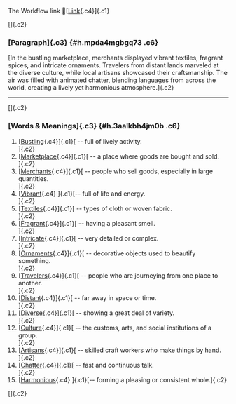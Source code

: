 The Workflow link
👏[[Link](https://www.google.com/url?q=http://www.google.com&sa=D&source=editors&ust=1761050294614346&usg=AOvVaw1khJHblqrSXmzHYfU8ZIgY){.c4}]{.c1}

[]{.c2}

### [Paragraph]{.c3} {#h.mpda4mgbgq73 .c6}

[In the bustling marketplace, merchants displayed vibrant textiles,
fragrant spices, and intricate ornaments. Travelers from distant lands
marveled at the diverse culture, while local artisans showcased their
craftsmanship. The air was filled with animated chatter, blending
languages from across the world, creating a lively yet harmonious
atmosphere.]{.c2}

------------------------------------------------------------------------

[]{.c2}

### [Words & Meanings]{.c3} {#h.3aalkbh4jm0b .c6}

1.  [[Bustling](https://www.google.com/url?q=http://www.google.com&sa=D&source=editors&ust=1761050294615567&usg=AOvVaw3y5RktChvqCcGlfDuMkon7){.c4}]{.c1}[ --
    full of lively activity.\
    ]{.c2}
2.  [[Marketplace](https://www.google.com/url?q=http://www.google.com&sa=D&source=editors&ust=1761050294615841&usg=AOvVaw23ZI82zNP9cnmnDjlzfQMZ){.c4}]{.c1}[ --
    a place where goods are bought and sold.\
    ]{.c2}
3.  [[Merchants](https://www.google.com/url?q=http://www.google.com&sa=D&source=editors&ust=1761050294616106&usg=AOvVaw0AQVNFuhm3iBisijaJpgfz){.c4}]{.c1}[ --
    people who sell goods, especially in large quantities.\
    ]{.c2}
4.  [[Vibrant](https://www.google.com/url?q=http://www.google.com&sa=D&source=editors&ust=1761050294616371&usg=AOvVaw3TiStGTbKSnW1u2YbZVcJy){.c4}
    ]{.c1}[-- full of life and energy.\
    ]{.c2}
5.  [[Textiles](https://www.google.com/url?q=http://www.google.com&sa=D&source=editors&ust=1761050294616551&usg=AOvVaw3-uFLIhfQvt7UFNO6JqA1B){.c4}]{.c1}[ --
    types of cloth or woven fabric.\
    ]{.c2}
6.  [[Fragrant](https://www.google.com/url?q=http://www.google.com&sa=D&source=editors&ust=1761050294616759&usg=AOvVaw3v4mTYS2weetUdtSFggvwI){.c4}]{.c1}[ --
    having a pleasant smell.\
    ]{.c2}
7.  [[Intricate](https://www.google.com/url?q=http://www.google.com&sa=D&source=editors&ust=1761050294616948&usg=AOvVaw0JoDBdMGFKjkgX4GD5OpYH){.c4}]{.c1}[ --
    very detailed or complex.\
    ]{.c2}
8.  [[Ornaments](https://www.google.com/url?q=http://www.google.com&sa=D&source=editors&ust=1761050294617132&usg=AOvVaw3Qx1IUQF1t4IB3ZV00JIgC){.c4}]{.c1}[ --
    decorative objects used to beautify something.\
    ]{.c2}
9.  [[Travelers](https://www.google.com/url?q=http://www.google.com&sa=D&source=editors&ust=1761050294617347&usg=AOvVaw3lf2_wMBVaOpt4xpG53pFH){.c4}]{.c1}[ --
    people who are journeying from one place to another.\
    ]{.c2}
10. [[Distant](https://www.google.com/url?q=http://www.google.com&sa=D&source=editors&ust=1761050294617574&usg=AOvVaw2iTHbSNTvTE0WGzFV6AeYM){.c4}]{.c1}[ --
    far away in space or time.\
    ]{.c2}
11. [[Diverse](https://www.google.com/url?q=http://www.google.com&sa=D&source=editors&ust=1761050294617754&usg=AOvVaw0niXZTbZ_9rcMTlYU6uADe){.c4}]{.c1}[ --
    showing a great deal of variety.\
    ]{.c2}
12. [[Culture](https://www.google.com/url?q=http://www.google.com&sa=D&source=editors&ust=1761050294618045&usg=AOvVaw0XYF51PHxrrV69oGIssPFe){.c4}]{.c1}[ --
    the customs, arts, and social institutions of a group.\
    ]{.c2}
13. [[Artisans](https://www.google.com/url?q=http://www.google.com&sa=D&source=editors&ust=1761050294618423&usg=AOvVaw3p60JSAmoziT20xl2G64vW){.c4}]{.c1}[ --
    skilled craft workers who make things by hand.\
    ]{.c2}
14. [[Chatter](https://www.google.com/url?q=http://www.google.com&sa=D&source=editors&ust=1761050294618825&usg=AOvVaw0Jyiz8jYENoy0NCnApbXFB){.c4}]{.c1}[ --
    fast and continuous talk.\
    ]{.c2}
15. [[Harmonious](https://www.google.com/url?q=http://www.google.com&sa=D&source=editors&ust=1761050294619174&usg=AOvVaw0JPwDrhq4AH82GA0cGhNtw){.c4}
    ]{.c1}[-- forming a pleasing or consistent whole.]{.c2}

[]{.c2}
